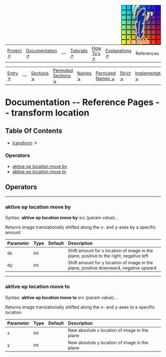 <img src='../assets/aktive-logo-128.png' style='float:right;'>

||||||||
|---|---|---|---|---|---|---|
|[Project ↗](../../README.md)|[Documentation ↗](../index.md)|&mdash;|[Tutorials ↗](../tutorials.md)|[How To's ↗](../howtos.md)|[Explanations ↗](../explanations.md)|References|

|||||||||
|---|---|---|---|---|---|---|---|
|[Entry ↗](index.md)|&mdash;|[Sections ↘](bysection.md)|[Permuted Sections ↘](bypsection.md)|[Names ↘](byname.md)|[Permuted Names ↘](bypname.md)|[Strict ↘](strict.md)|[Implementations ↘](bylang.md)|

# Documentation -- Reference Pages -- transform location

## Table Of Contents

  - [transform](transform.md) ↗


### Operators

 - [aktive op location move by](#op_location_move_by)
 - [aktive op location move to](#op_location_move_to)

## Operators

---
### <a name='op_location_move_by'></a> aktive op location move by

Syntax: __aktive op location move by__ src (param value)...

Returns image translationally shifted along the x- and y-axes by a specific amount

|Parameter|Type|Default|Description|
|:---|:---|:---|:---|
|dx|int||Shift amount for x location of image in the plane, positive to the right, negative left|
|dy|int||Shift amount for y location of image in the plane, positive downward, negative upward|

---
### <a name='op_location_move_to'></a> aktive op location move to

Syntax: __aktive op location move to__ src (param value)...

Returns image translationally shifted along the x- and y-axes to a specific location

|Parameter|Type|Default|Description|
|:---|:---|:---|:---|
|x|int||New absolute x location of image in the plane|
|y|int||New absolute y location of image in the plane|


